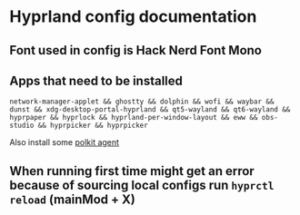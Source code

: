 # Hyprland config documentation

## Font used in config is Hack Nerd Font Mono

## Apps that need to be installed

```
network-manager-applet && ghostty && dolphin && wofi && waybar && dunst && xdg-desktop-portal-hyprland && qt5-wayland && qt6-wayland && hyprpaper && hyprlock && hyprland-per-window-layout && eww && obs-studio && hyprpicker && hyprpicker
```

Also install some [polkit agent](https://wiki.hyprland.org/Hypr-Ecosystem/hyprpolkitagent/)

## When running first time might get an error because of sourcing local configs run ```hyprctl reload``` (mainMod + X)
